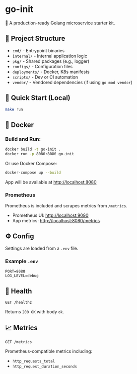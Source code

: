 # go-init

🚀 A production-ready Golang microservice starter kit.

## 📁 Project Structure

- `cmd/` - Entrypoint binaries
- `internal/` - Internal application logic
- `pkg/` - Shared packages (e.g., logger)
- `configs/` - Configuration files
- `deployments/` - Docker, K8s manifests
- `scripts/` - Dev or CI automation
- `vendor/` - Vendored dependencies (if using `go mod vendor`)

## 🚀 Quick Start (Local)

```bash
make run
```

## 🐳 Docker

### Build and Run:

```bash
docker build -t go-init .
docker run -p 8080:8080 go-init
```

Or use Docker Compose:

```bash
docker-compose up --build
```

App will be available at [http://localhost:8080](http://localhost:8080)

### Prometheus

Prometheus is included and scrapes metrics from `/metrics`.

- Prometheus UI: [http://localhost:9090](http://localhost:9090)
- App metrics: [http://localhost:8080/metrics](http://localhost:8080/metrics)

## ⚙️ Config

Settings are loaded from a `.env` file.

### Example `.env`

```
PORT=8080
LOG_LEVEL=debug
```

## 🧪 Health

```http
GET /healthz
```

Returns `200 OK` with body `ok`.

## 📈 Metrics

```http
GET /metrics
```

Prometheus-compatible metrics including:
- `http_requests_total`
- `http_request_duration_seconds`

